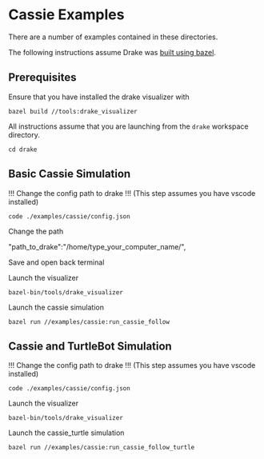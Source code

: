 Cassie Examples
==========================

There are a number of examples contained in these directories.

The following instructions assume Drake was
[built using bazel](https://drake.mit.edu/bazel.html?highlight=bazel).

Prerequisites
-------------

Ensure that you have installed the drake visualizer with
```
bazel build //tools:drake_visualizer
```

All instructions assume that you are launching from the `drake`
workspace directory.
```
cd drake
```


Basic Cassie Simulation
---------------------
!!! Change the config path to drake !!!
(This step assumes you have vscode installed)

```
code ./examples/cassie/config.json
```

Change the path

"path_to_drake":"/home/type_your_computer_name/",

Save and open back terminal

Launch the visualizer
```
bazel-bin/tools/drake_visualizer
```

Launch the cassie simulation
```
bazel run //examples/cassie:run_cassie_follow
```

Cassie and TurtleBot Simulation
---------------------
!!! Change the config path to drake !!!
(This step assumes you have vscode installed)

```
code ./examples/cassie/config.json
```

Launch the visualizer
```
bazel-bin/tools/drake_visualizer
```

Launch the cassie_turtle simulation
```
bazel run //examples/cassie:run_cassie_follow_turtle
```